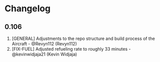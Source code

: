 # Changelog

<!-- ⚠⚠ Please follow the format provided ⚠⚠ -->
<!-- Always use "1." at the start instead of "2. " or "X. " as GitHub will auto renumber everything. -->
<!-- Use the following format below -->
<!--  1. [Changed Area] Title of changes - @github username (Name)  -->

## 0.106

1. [GENERAL] Adjustments to the repo structure and build process of the Aircraft - @Revyn112 (Revyn112)
2. [FIX-FUEL] Adjusted refueling rate to roughly 33 minutes - @kevinwidjaja21 (Kevin Widjaja)
